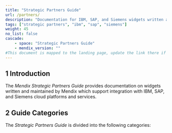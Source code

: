 ```yaml
---
title: "Strategic Partners Guide"
url: /partners/
description: "Documentation for IBM, SAP, and Siemens widgets written and maintained by Mendix"
tags: ["strategic partners", "ibm", "sap", "siemens"]
weight: 45
no_list: false
cascade:
    - space: "Strategic Partners Guide"
    - mendix_version: ""
#This document is mapped to the landing page, update the link there if renaming or moving the doc file.
---
```


## 1 Introduction

The *Mendix Strategic Partners Guide* provides documentation on widgets written and maintained by Mendix which support integration with IBM, SAP, and Siemens cloud platforms and services.

## 2 Guide Categories

The *Strategic Partners Guide* is divided into the following categories:


